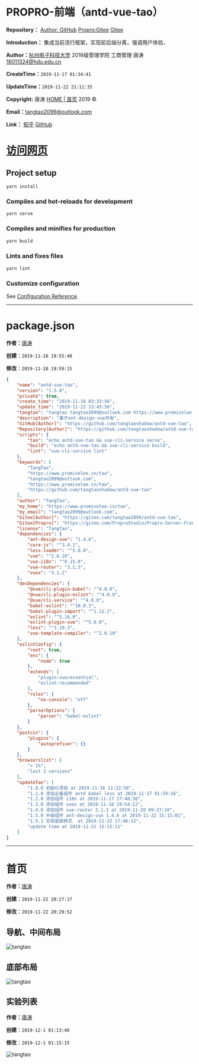 

# PROPRO-前端（antd-vue-tao）

**Repository：** [Author: GitHub](https://github.com/tangtaoshadow/ant-design-tao)  [Propro:Gitee](https://gitee.com/ProproStudio/Propro-Server-Front) [Gitee](https://gitee.com/tangtao2099/ant-design-tao)

**Introduction：** 集成当前流行框架，实现前后端分离，强调用户体验，

**Author：**[杭州电子科技大学](http://www.hdu.edu.cn/)  2016级管理学院 工商管理 唐涛 [16011324@hdu.edu.cn](mailto:16011324@hdu.edu.cn)

**CreateTime：**`2019-11-17 01:34:41`

**UpdateTime：**`2019-11-22 21:11:35`

**Copyright:**  唐涛 [HOME | 首页](https://www.promiselee.cn/tao) 2019 ©  

**Email：**[tangtao2099@outlook.com](mailto:propro@westlake.edu.cn)

**Link：**  [知乎](https://www.zhihu.com/people/tang-tao-24-36/activities)   [GitHub](https://github.com/tangtaoshadow)



# [访问网页](https://www.promiselee.cn/tao/antd-vue)



## Project setup
```
yarn install
```

### Compiles and hot-reloads for development
```
yarn serve
```

### Compiles and minifies for production
```bash
yarn build
```

### Lints and fixes files
```
yarn lint
```

### Customize configuration
See [Configuration Reference](https://cli.vuejs.org/config/).



---

# package.json

**作者：**[唐涛](https://www.promiselee.cn/tao)

**创建**：`2019-11-18 19:55:40`

**修改**：`2019-11-18 19:59:15`

```json
{
    "name": "antd-vue-tao",
    "version": "1.5.0",
    "private": true,
    "create_time": "2019-11-16 03:33:56",
    "update_time": "2019-11-22 13:45:50",
    "tangtao": "tangtao tangtao2099@outlook.com https://www.promiselee.cn/tao",
    "description": "基于ant-design-vue开发",
    "GitHub[Author]": "https://github.com/tangtaoshadow/antd-vue-tao",
    "Repository[Author]": "https://github.com/tangtaoshadow/antd-vue-tao",
    "scripts": {
        "tao": "echo antd-vue-tao && vue-cli-service serve",
        "build": "echo antd-vue-tao && vue-cli-service build",
        "lint": "vue-cli-service lint"
    },
    "keywords": [
        "TangTao",
        "https://www.promiselee.cn/tao",
        "tangtao2099@outlook.com",
        "https://www.promiselee.cn/tao",
        "https://github.com/tangtaoshadow/antd-vue-tao"
    ],
    "author": "TangTao",
    "my_home": "https://www.promiselee.cn/tao",
    "my_email": "tangtao2099@outlook.com",
    "Gitee[Author]": "https://gitee.com/tangtao2099/antd-vue-tao",
    "Gitee[Propro]": "https://gitee.com/ProproStudio/Propro-Server-Front",
    "license": "TangTao",
    "dependencies": {
        "ant-design-vue": "1.4.6",
        "core-js": "^3.4.1",
        "less-loader": "^5.0.0",
        "vue": "^2.6.10",
        "vue-i18n": "^8.15.0",
        "vue-router": "3.1.3",
        "vuex": "3.1.2"
    },
    "devDependencies": {
        "@vue/cli-plugin-babel": "^4.0.0",
        "@vue/cli-plugin-eslint": "^4.0.0",
        "@vue/cli-service": "^4.0.0",
        "babel-eslint": "^10.0.3",
        "babel-plugin-import": "^1.12.2",
        "eslint": "^5.16.0",
        "eslint-plugin-vue": "^5.0.0",
        "less": "^3.10.3",
        "vue-template-compiler": "^2.6.10"
    },
    "eslintConfig": {
        "root": true,
        "env": {
            "node": true
        },
        "extends": [
            "plugin:vue/essential",
            "eslint:recommended"
        ],
        "rules": {
            "no-console": "off"
        },
        "parserOptions": {
            "parser": "babel-eslint"
        }
    },
    "postcss": {
        "plugins": {
            "autoprefixer": {}
        }
    },
    "browserslist": [
        "> 1%",
        "last 2 versions"
    ],
    "updateTao": [
        "1.0.0 初始化项目 at 2019-11-16 11:22:58",
        "1.1.0 添加必备组件 antd babel less at 2019-11-17 01:59:18",
        "1.2.0 添加组件 i18n at 2019-11-17 17:48:30",
        "1.3.0 添加组件 vuex at 2019-11-18 19:54:12",
        "1.4.0 添加组件 vue-router 3.1.3 at 2019-11-20 09:37:10",
        "1.5.0 升级组件 ant-design-vue 1.4.6 at 2019-11-22 15:15:01",
        "1.5.1 实现底部样式  at 2019-11-22 17:46:32",
        "update time at 2019-11-22 15:15:11"
    ]
}

```





---

# 首页

**作者：**[唐涛](https://www.promiselee.cn/tao)

**创建**：`2019-11-22 20:27:17`

**修改**：`2019-11-22 20:29:52`

## 导航、中间布局

![tangtao](http://cdn.promiselee.cn/share_static/files/dian/antd-vue-tao/home1-2019-11-22-202422.png)

## 底部布局

![tangtao](http://cdn.promiselee.cn/share_static/files/dian/antd-vue-tao/home2-2019-11-22-202840.png)



## 实验列表

**作者：**[唐涛](https://www.promiselee.cn/tao)

**创建**：`2019-12-1 01:13:40`

**修改**：`2019-12-1 01:15:15`

![tangtao](http://cdn.promiselee.cn/share_static/files/dian/antd-vue-tao/experiments1-2019-12-1-011222.png)



































